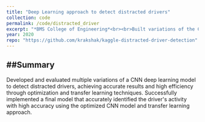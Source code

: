 ```yaml
---
title: "Deep Learning approach to detect distracted drivers"
collection: code
permalink: /code/distracted_driver
excerpt: "*BMS College of Engineering*<br><br>Built variations of the CNN model to ascertain the detection distracted drivers.<br><b>Skills</b>: Python data manipulation - Numpy, Pandas, Deep Learning - CNN (Classification and Detection)."
year: 2020
repo: "https://github.com/krakshak/kaggle-distracted-driver-detection"
---
```


##Summary
---

Developed and evaluated multiple variations of a CNN deep learning model to detect distracted drivers, achieving accurate results and high efficiency through optimization and transfer learning techniques. Successfully implemented a final model that accurately identified the driver's activity with high accuracy using the optimized CNN model and transfer learning approach.